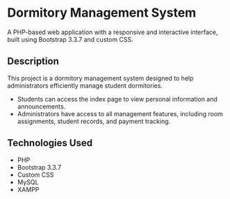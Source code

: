# Dormitory Management System

A PHP-based web application with a responsive and interactive interface, built using Bootstrap 3.3.7 and custom CSS.

## Description

This project is a dormitory management system designed to help administrators efficiently manage student dormitories.  
- Students can access the index page to view personal information and announcements.  
- Administrators have access to all management features, including room assignments, student records, and payment tracking.

## Technologies Used

- PHP
- Bootstrap 3.3.7
- Custom CSS
- MySQL
- XAMPP
